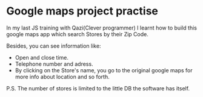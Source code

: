 # Google maps project practise

In my last JS training with Qazi(Clever programmer) I learnt how to build this google maps app which search Stores by their Zip Code.

Besides, you can see information like:

- Open and close time.
- Telephone number and adress.
- By clicking on the Store's name, you go to the original google maps for more info about location and so forth.

P.S. The number of stores is limited to the little DB the software has itself.
